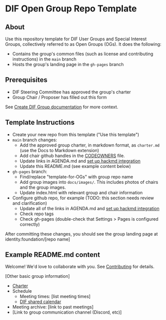 # DIF Open Group Repo Template

## About
Use this repository template for DIF User Groups and Special Interest Groups, collectively referred to as Open Groups (OGs). It does the following:
- Contains the group's common files (such as license and contributing instructions) in the `main` branch
- Hosts the group's landing page in the `gh-pages` branch

## Prerequisites
- DIF Steering Committee has approved the group's charter
- Group Chair / Proposer has filled out this form

See [Create DIF Group documentation](https://github.com/decentralized-identity/org/blob/master/Org%20documents/processes/create_group.md) for more context.

## Template Instructions
- Create your new repo from this template ("Use this template")
- `main` branch changes:
    - Add the approved group charter, in markdown format, as `charter.md` (use the Docs to Markdown extension)
    - Add chair github handles in the [CODEOWNERS](./CODEOWNERS) file.
    - Update links in AGENDA.md and [set up hackmd integration](https://hackmd.io/s/link-with-github)
    - Update this README.md (see example content below)
- `gh-pages` branch:
    - Find/replace "template-for-OGs" with group repo name
    - Add group images into `docs/images/`. This includes photos of chairs and the group images.
    - Update index.html with relevant group and chair information
- Configure github repo, for example  (TODO: this section needs review and clarification)
    - Update all of the links in AGENDA.md and [set up hackmd integration](https://hackmd.io/c/tutorials/%2Fs%2Flink-with-github)
    - Check repo tags
    - Check gh-pages (double-check that Settings > Pages is configured correctly)

After committing these changes, you should see the group landing page at identity.foundation/[repo name]

## Example README.md content
Welcome! We'd love to collaborate with you. See [Contributing](contributing.md) for details.

[Other basic group information]

- [Charter](charter.md)
- Schedule
    - Meeting times: [list meeting times]
    - [DIF shared calendar](https://calendar.google.com/calendar/u/0/embed?src=decentralized.identity@gmail.com)
- Meeting archive: [link to past meetings]
- [Link to group communication channel (Discord, etc)]
